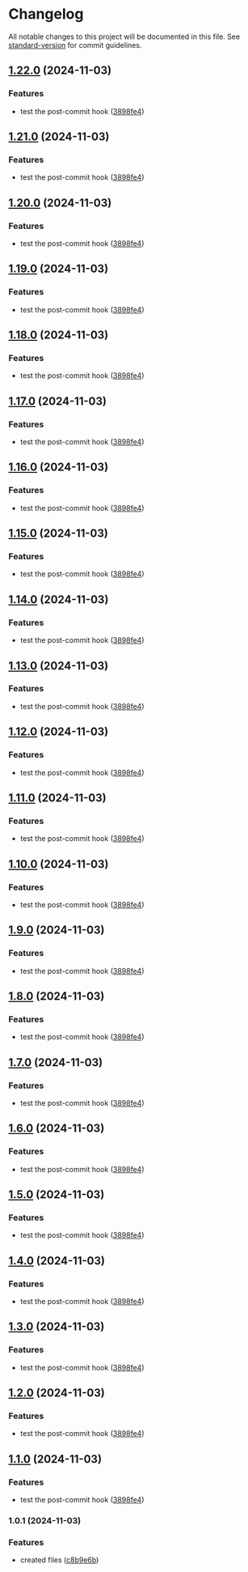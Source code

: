 # Changelog

All notable changes to this project will be documented in this file. See [standard-version](https://github.com/conventional-changelog/standard-version) for commit guidelines.

## [1.22.0](https://github.com/RamaRaju-vj/DMDD_Team16_MBTA_Project/compare/v1.0.1...v1.22.0) (2024-11-03)


### Features

* test the post-commit hook ([3898fe4](https://github.com/RamaRaju-vj/DMDD_Team16_MBTA_Project/commit/3898fe4e5289783e77d9422e5b517c5b4cfb6f80))

## [1.21.0](https://github.com/RamaRaju-vj/DMDD_Team16_MBTA_Project/compare/v1.0.1...v1.21.0) (2024-11-03)


### Features

* test the post-commit hook ([3898fe4](https://github.com/RamaRaju-vj/DMDD_Team16_MBTA_Project/commit/3898fe4e5289783e77d9422e5b517c5b4cfb6f80))

## [1.20.0](https://github.com/RamaRaju-vj/DMDD_Team16_MBTA_Project/compare/v1.0.1...v1.20.0) (2024-11-03)


### Features

* test the post-commit hook ([3898fe4](https://github.com/RamaRaju-vj/DMDD_Team16_MBTA_Project/commit/3898fe4e5289783e77d9422e5b517c5b4cfb6f80))

## [1.19.0](https://github.com/RamaRaju-vj/DMDD_Team16_MBTA_Project/compare/v1.0.1...v1.19.0) (2024-11-03)


### Features

* test the post-commit hook ([3898fe4](https://github.com/RamaRaju-vj/DMDD_Team16_MBTA_Project/commit/3898fe4e5289783e77d9422e5b517c5b4cfb6f80))

## [1.18.0](https://github.com/RamaRaju-vj/DMDD_Team16_MBTA_Project/compare/v1.0.1...v1.18.0) (2024-11-03)


### Features

* test the post-commit hook ([3898fe4](https://github.com/RamaRaju-vj/DMDD_Team16_MBTA_Project/commit/3898fe4e5289783e77d9422e5b517c5b4cfb6f80))

## [1.17.0](https://github.com/RamaRaju-vj/DMDD_Team16_MBTA_Project/compare/v1.0.1...v1.17.0) (2024-11-03)


### Features

* test the post-commit hook ([3898fe4](https://github.com/RamaRaju-vj/DMDD_Team16_MBTA_Project/commit/3898fe4e5289783e77d9422e5b517c5b4cfb6f80))

## [1.16.0](https://github.com/RamaRaju-vj/DMDD_Team16_MBTA_Project/compare/v1.0.1...v1.16.0) (2024-11-03)


### Features

* test the post-commit hook ([3898fe4](https://github.com/RamaRaju-vj/DMDD_Team16_MBTA_Project/commit/3898fe4e5289783e77d9422e5b517c5b4cfb6f80))

## [1.15.0](https://github.com/RamaRaju-vj/DMDD_Team16_MBTA_Project/compare/v1.0.1...v1.15.0) (2024-11-03)


### Features

* test the post-commit hook ([3898fe4](https://github.com/RamaRaju-vj/DMDD_Team16_MBTA_Project/commit/3898fe4e5289783e77d9422e5b517c5b4cfb6f80))

## [1.14.0](https://github.com/RamaRaju-vj/DMDD_Team16_MBTA_Project/compare/v1.0.1...v1.14.0) (2024-11-03)


### Features

* test the post-commit hook ([3898fe4](https://github.com/RamaRaju-vj/DMDD_Team16_MBTA_Project/commit/3898fe4e5289783e77d9422e5b517c5b4cfb6f80))

## [1.13.0](https://github.com/RamaRaju-vj/DMDD_Team16_MBTA_Project/compare/v1.0.1...v1.13.0) (2024-11-03)


### Features

* test the post-commit hook ([3898fe4](https://github.com/RamaRaju-vj/DMDD_Team16_MBTA_Project/commit/3898fe4e5289783e77d9422e5b517c5b4cfb6f80))

## [1.12.0](https://github.com/RamaRaju-vj/DMDD_Team16_MBTA_Project/compare/v1.0.1...v1.12.0) (2024-11-03)


### Features

* test the post-commit hook ([3898fe4](https://github.com/RamaRaju-vj/DMDD_Team16_MBTA_Project/commit/3898fe4e5289783e77d9422e5b517c5b4cfb6f80))

## [1.11.0](https://github.com/RamaRaju-vj/DMDD_Team16_MBTA_Project/compare/v1.0.1...v1.11.0) (2024-11-03)


### Features

* test the post-commit hook ([3898fe4](https://github.com/RamaRaju-vj/DMDD_Team16_MBTA_Project/commit/3898fe4e5289783e77d9422e5b517c5b4cfb6f80))

## [1.10.0](https://github.com/RamaRaju-vj/DMDD_Team16_MBTA_Project/compare/v1.0.1...v1.10.0) (2024-11-03)


### Features

* test the post-commit hook ([3898fe4](https://github.com/RamaRaju-vj/DMDD_Team16_MBTA_Project/commit/3898fe4e5289783e77d9422e5b517c5b4cfb6f80))

## [1.9.0](https://github.com/RamaRaju-vj/DMDD_Team16_MBTA_Project/compare/v1.0.1...v1.9.0) (2024-11-03)


### Features

* test the post-commit hook ([3898fe4](https://github.com/RamaRaju-vj/DMDD_Team16_MBTA_Project/commit/3898fe4e5289783e77d9422e5b517c5b4cfb6f80))

## [1.8.0](https://github.com/RamaRaju-vj/DMDD_Team16_MBTA_Project/compare/v1.0.1...v1.8.0) (2024-11-03)


### Features

* test the post-commit hook ([3898fe4](https://github.com/RamaRaju-vj/DMDD_Team16_MBTA_Project/commit/3898fe4e5289783e77d9422e5b517c5b4cfb6f80))

## [1.7.0](https://github.com/RamaRaju-vj/DMDD_Team16_MBTA_Project/compare/v1.0.1...v1.7.0) (2024-11-03)


### Features

* test the post-commit hook ([3898fe4](https://github.com/RamaRaju-vj/DMDD_Team16_MBTA_Project/commit/3898fe4e5289783e77d9422e5b517c5b4cfb6f80))

## [1.6.0](https://github.com/RamaRaju-vj/DMDD_Team16_MBTA_Project/compare/v1.0.1...v1.6.0) (2024-11-03)


### Features

* test the post-commit hook ([3898fe4](https://github.com/RamaRaju-vj/DMDD_Team16_MBTA_Project/commit/3898fe4e5289783e77d9422e5b517c5b4cfb6f80))

## [1.5.0](https://github.com/RamaRaju-vj/DMDD_Team16_MBTA_Project/compare/v1.0.1...v1.5.0) (2024-11-03)


### Features

* test the post-commit hook ([3898fe4](https://github.com/RamaRaju-vj/DMDD_Team16_MBTA_Project/commit/3898fe4e5289783e77d9422e5b517c5b4cfb6f80))

## [1.4.0](https://github.com/RamaRaju-vj/DMDD_Team16_MBTA_Project/compare/v1.0.1...v1.4.0) (2024-11-03)


### Features

* test the post-commit hook ([3898fe4](https://github.com/RamaRaju-vj/DMDD_Team16_MBTA_Project/commit/3898fe4e5289783e77d9422e5b517c5b4cfb6f80))

## [1.3.0](https://github.com/RamaRaju-vj/DMDD_Team16_MBTA_Project/compare/v1.0.1...v1.3.0) (2024-11-03)


### Features

* test the post-commit hook ([3898fe4](https://github.com/RamaRaju-vj/DMDD_Team16_MBTA_Project/commit/3898fe4e5289783e77d9422e5b517c5b4cfb6f80))

## [1.2.0](https://github.com/RamaRaju-vj/DMDD_Team16_MBTA_Project/compare/v1.0.1...v1.2.0) (2024-11-03)


### Features

* test the post-commit hook ([3898fe4](https://github.com/RamaRaju-vj/DMDD_Team16_MBTA_Project/commit/3898fe4e5289783e77d9422e5b517c5b4cfb6f80))

## [1.1.0](https://github.com/RamaRaju-vj/DMDD_Team16_MBTA_Project/compare/v1.0.1...v1.1.0) (2024-11-03)


### Features

* test the post-commit hook ([3898fe4](https://github.com/RamaRaju-vj/DMDD_Team16_MBTA_Project/commit/3898fe4e5289783e77d9422e5b517c5b4cfb6f80))

### 1.0.1 (2024-11-03)


### Features

* created files ([c8b9e6b](https://github.com/RamaRaju-vj/DMDD_Team16_MBTA_Project/commit/c8b9e6b824d40b1b39c7ceb4e911c49bec0191e2))
